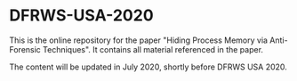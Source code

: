# DFRWS-USA-2020

This is the online repository for the paper "Hiding Process Memory via Anti-Forensic Techniques". It contains all material referenced in the paper.

The content will be updated in July 2020, shortly before DFRWS USA 2020.
